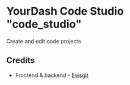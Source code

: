 # YourDash Code Studio "code_studio"

Create and edit code projects

## Credits

- Frontend & backend - [Ewsgit](https://github.com/ewsgit)
